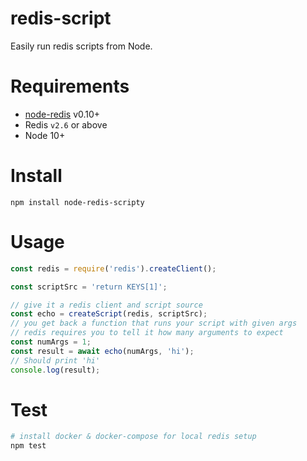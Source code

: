 redis-script
=======

Easily run redis scripts from Node.

# Requirements

* [node-redis](https://github.com/NodeRedis/node-redis) v0.10+
* Redis `v2.6` or above
* Node 10+

# Install

    npm install node-redis-scripty

# Usage

```javascript
const redis = require('redis').createClient();

const scriptSrc = 'return KEYS[1]';

// give it a redis client and script source
const echo = createScript(redis, scriptSrc);
// you get back a function that runs your script with given args
// redis requires you to tell it how many arguments to expect
const numArgs = 1;
const result = await echo(numArgs, 'hi');
// Should print 'hi'
console.log(result);
```

# Test
```bash
# install docker & docker-compose for local redis setup
npm test
```
